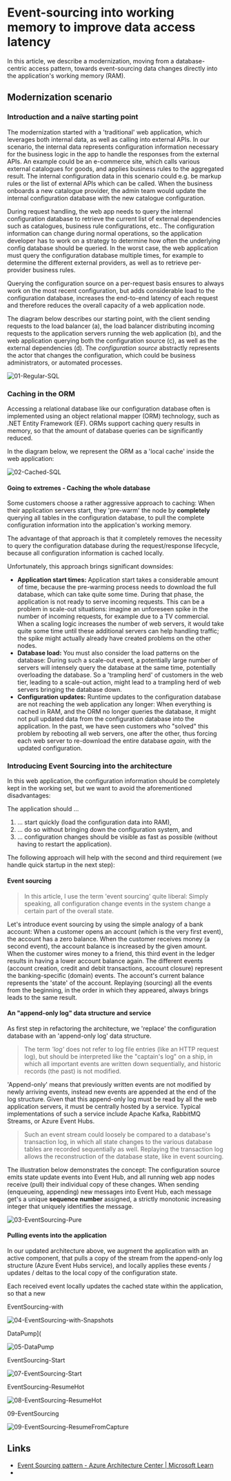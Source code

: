 # Event-sourcing into working memory to improve data access latency

In this article, we describe a modernization, moving from a database-centric access pattern, towards event-sourcing data changes directly into the application's working memory (RAM). 

## Modernization scenario

### Introduction and a naïve starting point

The modernization started with a 'traditional' web application, which leverages both internal data, as well as calling into external APIs. In our scenario, the internal data represents configuration information necessary for the business logic in the app to handle the responses from the external APIs. An example could be an e-commerce site, which calls various external catalogues for goods, and applies business rules to the aggregated result. The internal configuration data in this scenario could e.g. be markup rules or the list of external APIs which can be called. When the business onboards a new catalogue provider, the admin team would update the internal configuration database with the new catalogue configuration. 

During request handling, the web app needs to query the internal configuration database to retrieve the current list of external dependencies such as catalogues, business rule configurations, etc.. The configuration information can change during normal operations, so the application developer has to work on a strategy to determine how often the underlying config database should be queried. In the worst case, the web application must query the configuration database multiple times, for example to determine the different external providers, as well as to retrieve per-provider business rules. 

Querying the configuration source on a per-request basis ensures to always work on the most recent configuration, but adds considerable load to the configuration database, increases the end-to-end latency of each request and therefore reduces the overall capacity of a web application node.

The diagram below describes our starting point, with the client sending requests to the load balancer (a), the load balancer distributing incoming requests to the application servers running the web application (b), and the web application querying both the configuration source (c), as well as the external dependencies (d). The *configuration source* abstractly represents the actor that changes the configuration, which could be business administrators, or automated processes.

![01-Regular-SQL](2023-01-25--event-sourcing-1_01-Regular-SQL.svg)

### Caching in the ORM

Accessing a relational database like our configuration database often is implemented using an object relational mapper (ORM) technology, such as .NET Entity Framework (EF). ORMs support caching query results in memory, so that the amount of database  queries can be significantly reduced. 

In the diagram below, we represent the ORM as a 'local cache' inside the web application:

![02-Cached-SQL](2023-01-25--event-sourcing-1_02-Cached-SQL.svg)

#### Going to extremes - Caching the whole database

Some customers choose a rather aggressive approach to caching: When their application servers start, they 'pre-warm' the node by **completely** querying all tables in the configuration database, to pull the complete configuration information into the application's working memory. 

The advantage of that approach is that it completely removes the necessity to query the configuration database during the request/response lifecycle, because all configuration information is cached locally. 

Unfortunately, this approach brings significant downsides: 

- **Application start times:** Application start takes a considerable amount of time, because the pre-warming process needs to download the full database, which can take quite some time. During that phase, the application is not ready to serve incoming requests. This can be a problem in scale-out situations: imagine an unforeseen spike in the number of incoming requests, for example due to a TV commercial. When a scaling logic increases the number of web servers, it would take quite some time until these additional servers can help handling traffic; the spike might actually already have created problems on the other nodes.
- **Database load:** You must also consider the load patterns on the database: During such a scale-out event, a potentially large number of servers will intensely query the database at the same time, potentially overloading the database. So a 'trampling herd' of customers in the web tier, leading to a scale-out action, might lead to a trampling herd of web servers bringing the database down.
- **Configuration updates:** Runtime updates to the configuration database are not reaching the web application any longer: When everything is cached in RAM, and the ORM no longer queries the database, it might not pull updated data from the configuration database into the application. In the past, we have seen customers who "solved" this problem by rebooting all web servers, one after the other, thus forcing each web server to re-download the entire database *again*, with the updated configuration.

### Introducing Event Sourcing into the architecture

In this web application, the configuration information should be completely kept in the working set, but we want to avoid the aforementioned disadvantages: 

The application should ...

1. ... start quickly (load the configuration data into RAM), 
2. ... do so without bringing down the configuration system, and 
3. ... configuration changes should be visible as fast as possible (without having to restart the application).

The following approach will help with the second and third requirement (we handle quick startup in the next step):

#### Event sourcing

> In this article, I use the term 'event sourcing' quite liberal: Simply speaking, all configuration change events in the system change a certain part of the overall state. 

Let's introduce event sourcing by using the simple analogy of a bank account: When a customer opens an account (which is the very first event), the account has a zero balance. When the customer receives money (a second event), the account balance is increased by the given amount. When the customer wires money to a friend, this third event in the ledger results in having a lower account balance again. The different events (account creation, credit and debit transactions, account closure) represent the banking-specific (domain) events. The account's current balance represents the 'state' of the account. Replaying (sourcing) all the events from the beginning, in the order in which they appeared, always brings leads to the same result. 

#### An "append-only log" data structure and service

As first step in refactoring the architecture, we 'replace' the configuration database with an 'append-only log' data structure. 

> The term *'log'* does not refer to log file entries (like an HTTP request log), but should be interpreted like the "captain's log" on a ship, in which all important events are written down sequentially, and historic records (the past) is not modified. 

'Append-only' means that previously written events are not modified by newly arriving events, instead new events are appended at the end of the log structure. Given that this append-only log must be read by all the web application servers, it must be centrally hosted by a service. Typical implementations of such a service include Apache Kafka, RabbitMQ Streams, or Azure Event Hubs. 

> Such an event stream could loosely be compared to a database's transaction log, in which all state changes to the various database tables are recorded sequentially as well. Replaying the transaction log allows the reconstruction of the database state, like in event sourcing.

The illustration below demonstrates the concept: The configuration source emits state update events into Event Hub, and all running web app nodes receive (pull) their individual copy of these changes. When sending (enqueueing, appending) new messages into Event Hub, each message get's a unique **sequence number** assigned, a strictly monotonic increasing integer that uniquely identifies the message. 



![03-EventSourcing-Pure](2023-01-25--event-sourcing-1_03-EventSourcing-Pure.svg)

#### Pulling events into the application

In our updated architecture above, we augment the application with an active component, that pulls a copy of the stream from the append-only log structure (Azure Event Hubs service), and locally applies these events / updates / deltas to the local copy of the configuration state. 

Each received event locally updates the cached state within the application, so that a new 



EventSourcing-with

![04-EventSourcing-with-Snapshots](2023-01-25--event-sourcing-1_04-EventSourcing-with-Snapshots.svg)





DataPump](

![05-DataPump](2023-01-25--event-sourcing-1_05-DataPump.svg)





EventSourcing-Start

![07-EventSourcing-Start](2023-01-25--event-sourcing-1_07-EventSourcing-Start.svg)





EventSourcing-ResumeHot

![08-EventSourcing-ResumeHot](2023-01-25--event-sourcing-1_08-EventSourcing-ResumeHot.svg)





09-EventSourcing

![09-EventSourcing-ResumeFromCapture](2023-01-25--event-sourcing-1_09-EventSourcing-ResumeFromCapture.svg)

## Links

- [Event Sourcing pattern - Azure Architecture Center | Microsoft Learn](https://learn.microsoft.com/en-us/azure/architecture/patterns/event-sourcing)
- 
